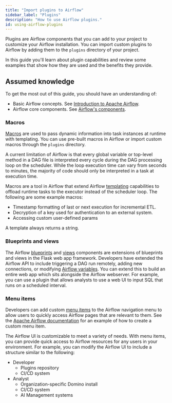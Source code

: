 ```yaml
---
title: "Import plugins to Airflow"
sidebar_label: "Plugins"
description: "How to use Airflow plugins."
id: using-airflow-plugins
---
```


Plugins are Airflow components that you can add to your project to customize your Airflow installation. You can import custom plugins to Airflow by adding them to the `plugins` directory of your project. 

In this guide you'll learn about plugin capabilities and review some examples that show how they are used and the benefits they provide.

## Assumed knowledge

To get the most out of this guide, you should have an understanding of:

- Basic Airflow concepts. See [Introduction to Apache Airflow](intro-to-airflow.md).
- Airflow core components. See [Airflow's components](airflow-components.md).

### Macros

[Macros](https://airflow.apache.org/docs/apache-airflow/stable/templates-ref.html#macros) are used to pass dynamic information into task instances at runtime with templating. You can use pre-built macros in Airflow or import custom macros through the `plugins` directory. 

A current limitation of Airflow is that every global variable or top-level method in a DAG file is interpreted every cycle during the DAG processing loop on the scheduler. While the loop execution time can vary from seconds to minutes, the majority of code should only be interpreted in a task at execution time.

Macros are a tool in Airflow that extend Airflow [templating](https://airflow.apache.org/tutorial.html#templating-with-jinja) capabilities to offload runtime tasks to the executor instead of the scheduler loop. The following are some example macros:

- Timestamp formatting of last or next execution for incremental ETL.
- Decryption of a key used for authentication to an external system.
- Accessing custom user-defined params

A template always returns a string.

### Blueprints and views

The Airflow [blueprints](http://flask.pocoo.org/docs/0.12/blueprints/) and [views](http://flask.pocoo.org/docs/0.12/views/) components are extensions of blueprints and views in the Flask web app framework. Developers have extended the Airflow API to include triggering a DAG run remotely, adding new connections, or modifying [Airflow variables](https://airflow.apache.org/docs/apache-airflow/stable/concepts.html). You can extend this to build an entire web app which sits alongside the Airflow webserver. For example, you can use a plugin that allows analysts to use a web UI to input SQL that runs on a scheduled interval.

### Menu items

Developers can add custom [menu items](https://github.com/mik-laj/airflow/blob/10e2a88bdc9668931cebe46deb178ab2315d6e52/airflow/plugins_manager.py#L136 ) to the Airflow navigation menu to allow users to quickly access Airflow pages that are relevant to them. See the [Apache Airflow documentation](https://airflow.apache.org/docs/apache-airflow/stable/plugins.html#example) for an example of how to create a custom menu item. 

The Airflow UI is customizable to meet a variety of needs. With menu items, you can provide quick access to Airflow resources for any users in your environment. For example, you can modify the Airflow UI to include a structure similar to the following:

- Developer
    - Plugins repository
    - CI/CD system
- Analyst
    - Organization-specific Domino install
    - CI/CD system
    - AI Management systems
